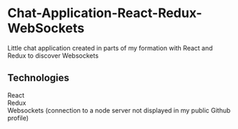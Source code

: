 # Chat-Application-React-Redux-WebSockets
Little chat application created in parts of my formation with React and Redux to discover Websockets 

## Technologies
React  
Redux  
Websockets (connection to a node server not displayed in my public Github profile)

